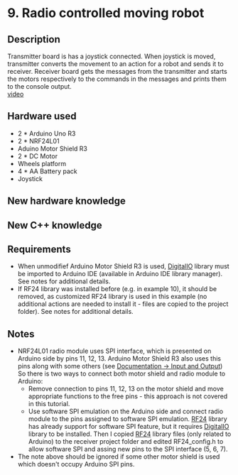 # 9. Radio controlled moving robot

## Description
Transmitter board is has a joystick connected. When joystick is moved, transmitter converts the movement
to an action for a robot and sends it to receiver. Receiver board gets the messages from the transmitter
and starts the motors respectively to the commands in the messages and prints them to the console output.\
[video](https://vimeo.com/308431610)


## Hardware used
* 2 * Arduino Uno R3
* 2 * NRF24L01
* Aduino Motor Shield R3
* 2 * DC Motor
* Wheels platform
* 4 * AA Battery pack
* Joystick

## New hardware knowledge

## New C++ knowledge

## Requirements
* When unmodifief Arduino Motor Shield R3 is used, [DigitalIO](https://github.com/greiman/DigitalIO) library
must be imported to Arduino IDE (available in Arduino IDE library manager). See notes for additional details.
* If RF24 library was installed before (e.g. in example 10), it should be removed, as customized RF24 library
is used in this example (no additional actions are needed to install it - files are copied to the project
folder). See notes for additional details.

## Notes
* NRF24L01 radio module uses SPI interface, which is presented on Arduino side by pins 11, 12, 13.
  Arduino Motor Shield R3 also uses this pins along with some others (see [Documentation -> Input and Output](https://store.arduino.cc/arduino-motor-shield-rev3))
  So there is two ways to connect both motor shield and radio module to Arduino:
  * Remove connection to pins 11, 12, 13 on the motor shield and move appropriate functions to the free pins -
    this approach is not covered in this tutorial.
  * Use software SPI emulation on the Arduino side and connect radio module to the pins assigned to software SPI
    emulation. [RF24](https://github.com/nRF24/RF24) library has already support for software SPI feature, but it
    requires [DigitalIO](https://github.com/greiman/DigitalIO) library to be installed. Then I copied [RF24](https://github.com/nRF24/RF24)
    library files (only related to Arduino) to the receiver project folder and edited RF24_config.h to allow software SPI
    and assing new pins to the SPI interface (5, 6, 7).
* The note above should be ignored if some other motor shield is used which doesn't occupy Arduino SPI pins.





